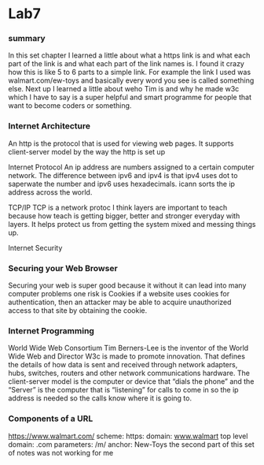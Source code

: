 # Lab7
### summary
In this set chapter I learned a little about what a https link is and what each part of the link is and what each part of the link names is. I found it crazy how this is like 5 to 6 parts to a simple link. For example the link I used was  walmart.com/ew-toys and basically every word you see is called something else. Next up I learned a little about weho Tim is and why he made w3c which I have to say is a super helpful and smart programme for people that want to become coders or something.
### Internet Architecture 
An http is the protocol that is used for viewing web pages. It supports client-server model by the way the http is set up

Internet Protocol
An ip address are numbers assigned to a certain computer network.
The difference between ipv6 and ipv4 is that ipv4 uses dot to saperwate the number and ipv6 uses hexadecimals.
icann sorts the ip address across the world. 

 TCP/IP
TCP is a network protoc
I think layers are important to teach because how teach is getting bigger, better and stronger everyday with layers. It helps protect us from getting the system mixed and messing things up.

Internet Security

### Securing your Web Browser
Securing your web is super good because it without it can lead into many computer problems 
one risk is Cookies if a website uses cookies for authentication, then an attacker may be able to acquire unauthorized access to that site by obtaining the cookie.


###  Internet Programming
 World Wide Web Consortium 
  Tim Berners-Lee is the inventor of the World Wide Web and Director 
  W3c is made to promote innovation. That defines the details of how data is sent and received through network adapters, hubs, switches, routers and other network communications hardware.
The client-server model is the computer or device that “dials the phone” and the “Server” is the computer that is “listening” for calls to come in so the ip address is needed so the calls know where it is going to.

  
  
  ### Components of a URL 
  https://www.walmart.com/
scheme: https:
domain: www.walmart
top level domain: .com
parameters: /m/
anchor: New-Toys
the second part of this set of notes was not working for me 
